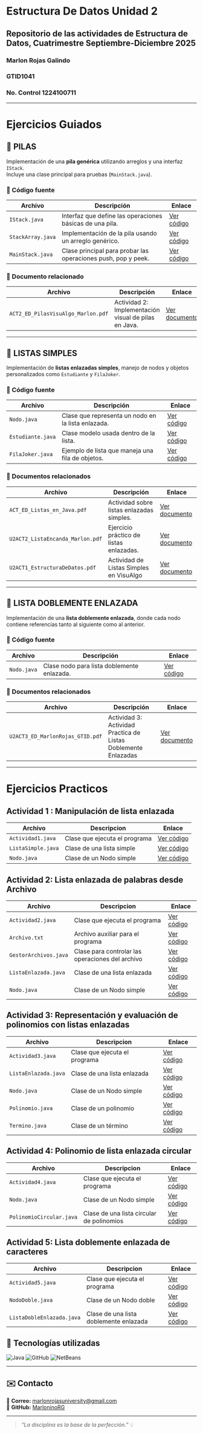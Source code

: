 # Estructura De Datos Unidad 2
## Repositorio de las actividades de Estructura de Datos, Cuatrimestre Septiembre-Diciembre 2025
### Marlon Rojas Galindo
### GTID1041
### No. Control 1224100711



---

# Ejercicios Guiados

## 🧩 PILAS

Implementación de una **pila genérica** utilizando arreglos y una interfaz `IStack`.  
Incluye una clase principal para pruebas (`MainStack.java`).

### 📄 Código fuente

| Archivo | Descripción | Enlace |
|----------|--------------|--------|
| `IStack.java` | Interfaz que define las operaciones básicas de una pila. | [Ver código](./Ejercicios_Guiados/Codigo/pilas/IStack.java) |
| `StackArray.java` | Implementación de la pila usando un arreglo genérico. | [Ver código](./Ejercicios_Guiados/Codigo/pilas/StackArray.java) |
| `MainStack.java` | Clase principal para probar las operaciones push, pop y peek. | [Ver código](./Ejercicios_Guiados/Codigo/pilas/MainStack.java) |

### 📘 Documento relacionado

| Archivo | Descripción | Enlace |
|----------|--------------|--------|
| `ACT2_ED_PilasVisuAlgo_Marlon.pdf` | Actividad 2: Implementación visual de pilas en Java. | [Ver documento](./Ejercicios_Guiados/Documentos/ACT2_ED_PilasVisuAlgo_MarlonRojasGalindo.pdf) |

---

## 🔗 LISTAS SIMPLES

Implementación de **listas enlazadas simples**, manejo de nodos y objetos personalizados como `Estudiante` y `FilaJoker`.

### 📄 Código fuente

| Archivo | Descripción | Enlace |
|----------|--------------|--------|
| `Nodo.java` | Clase que representa un nodo en la lista enlazada. | [Ver código](./Ejercicios_Guiados/Codigo/listas/Nodo.java) |
| `Estudiante.java` | Clase modelo usada dentro de la lista. | [Ver código](./Ejercicios_Guiados/Codigo/listas/Estudiante.java) |
| `FilaJoker.java` | Ejemplo de lista que maneja una fila de objetos. | [Ver código](./Ejercicios_Guiados/Codigo/listas/FilaJoker.java) |

### 📘 Documentos relacionados

| Archivo | Descripción | Enlace |
|----------|--------------|--------|
| `ACT_ED_Listas_en_Java.pdf` | Actividad sobre listas enlazadas simples. | [Ver documento](./Ejercicios_Guiados/Documentos/ACT_ED_Listas_en_Java.pdf) |
| `U2ACT2_ListaEncanda_Marlon.pdf` | Ejercicio práctico de listas enlazadas. | [Ver documento](./Ejercicios_Guiados/Documentos/U2ACT2_ListaEncanda_MarlonRojasGalindo_GTID0141.pdf) |
| `U2ACT1_EstructuraDeDatos.pdf` | Actividad de Listas Simples en VisuAlgo | [Ver documento](./Ejercicios_Guiados/Documentos/U2ACT1_EstructuraDeDatos.pdf) |

---

## 🔁 LISTA DOBLEMENTE ENLAZADA

Implementación de una **lista doblemente enlazada**, donde cada nodo contiene referencias tanto al siguiente como al anterior.

### 📄 Código fuente

| Archivo | Descripción | Enlace |
|----------|--------------|--------|
| `Nodo.java` | Clase nodo para lista doblemente enlazada. | [Ver código](./Ejercicios_Guiados/Codigo/listaDoble/Nodo.java) |

### 📘 Documentos relacionados

| Archivo | Descripción | Enlace |
|----------|--------------|--------|
| `U2ACT3_ED_MarlonRojas_GTID.pdf` | Actividad 3: Actividad Practica de Listas Doblemente Enlazadas | [Ver documento](./Ejercicios_Guiados/Documentos/U2ACT3_ED_MarlonRojas_GTID0141.pdf) |

---

# Ejercicios Practicos

## Actividad 1 : Manipulación de lista enlazada

| Archivo | Descripcion | Enlace |
|---------|-------------|--------|
| `Actividad1.java` | Clase que ejecuta el programa | [Ver código](./Ejercicios_Practicos/actividad1/Actividad1.java) |
| `ListaSimple.java` | Clase de una lista simple | [Ver código](./Ejercicios_Practicos/actividad1/ListaSimple.java) |
|`Nodo.java` | Clase de un Nodo simple | [Ver código](./Ejercicios_Practicos/actividad1/Nodo.java) |

## Actividad 2: Lista enlazada de palabras desde Archivo

| Archivo | Descripcion | Enlace |
|---------|-------------|--------|
| `Actividad2.java` | Clase que ejecuta el programa | [Ver código](./Ejercicios_Practicos/actividad2/Actividad2.java) |
| `Archivo.txt` | Archivo auxiliar para el programa | [Ver código](./Ejercicios_Practicos/actividad2/Archivo.txt) |
| `GestorArchivos.java` | Clase para controlar las operaciones del archivo | [Ver código](./Ejercicios_Practicos/actividad2/GestorArchivos.java) |
| `ListaEnlazada.java` | Clase de una lista enlazada | [Ver código](./Ejercicios_Practicos/actividad2/ListaEnlazada.java) |
|`Nodo.java` | Clase de un Nodo simple | [Ver código](./Ejercicios_Practicos/actividad2/Nodo.java) |

## Actividad 3: Representación y evaluación de polinomios con listas enlazadas

| Archivo | Descripcion | Enlace |
|---------|-------------|--------|
| `Actividad3.java` | Clase que ejecuta el programa | [Ver código](./Ejercicios_Practicos/actividad3/Actividad3.java) |
| `ListaEnlazada.java` | Clase de una lista enlazada | [Ver código](./Ejercicios_Practicos/actividad3/ListaEnlazada.java) |
| `Nodo.java` | Clase de un Nodo simple | [Ver código](./Ejercicios_Practicos/actividad3/Nodo.java) |
| `Polinomio.java` | Clase de un polinomio | [Ver código](./Ejercicios_Practicos/actividad3/Polinomio.java) |
| `Termino.java` | Clase de un término | [Ver código](./Ejercicios_Practicos/actividad3/Termino.java) |

## Actividad 4: Polinomio de lista enlazada circular 

| Archivo | Descripcion | Enlace |
|---------|-------------|--------|
| `Actividad4.java` | Clase que ejecuta el programa | [Ver código](./Ejercicios_Practicos/actividad4/Actividad4.java) |
| `Nodo.java` | Clase de un Nodo simple | [Ver código](./Ejercicios_Practicos/actividad4/Nodo.java) |
| `PolinomioCircular.java` | Clase de una lista circular de polinomios | [Ver código](./Ejercicios_Practicos/actividad4/PolinomioCircular.java) |

## Actividad 5: Lista doblemente enlazada de caracteres

| Archivo | Descripcion | Enlace |
|---------|-------------|--------|
| `Actividad5.java` | Clase que ejecuta el programa | [Ver código](./Ejercicios_Practicos/actividad5/Actividad5.java) |
| `NodoDoble.java` | Clase de un Nodo doble | [Ver código](./Ejercicios_Practicos/actividad5/NodoDoble.java) |
| `ListaDobleEnlazada.java` | Clase de una lista doblemente enlazada | [Ver código](./Ejercicios_Practicos/actividad5/ListaDobleEnlazada.java) |

## 🧰 Tecnologías utilizadas

![Java](https://img.shields.io/badge/Java-%23ED8B00.svg?style=for-the-badge&logo=openjdk&logoColor=white)
![GitHub](https://img.shields.io/badge/GitHub-181717.svg?style=for-the-badge&logo=github&logoColor=white)
![NetBeans](https://img.shields.io/badge/NetBeans_IDE-1B6AC6?style=for-the-badge&logo=apache-netbeans-ide&logoColor=white)

---

## ✉️ Contacto

📧 **Correo:** marlonrojasuniversity@gmail.com  
💼 **GitHub:** [MarloninoRG](https://github.com/MarloninoRG)

---

> _“La disciplina es la base de la perfección.”_ 💡
